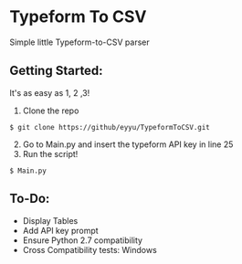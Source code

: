 # Typeform To CSV
Simple little Typeform-to-CSV parser

## Getting Started:
It's as easy as 1, 2 ,3!

1. Clone the repo
```
$ git clone https://github/eyyu/TypeformToCSV.git
```
2. Go to Main.py and insert the typeform API key in line 25
3. Run the script!
```
$ Main.py
```  

## To-Do:
- Display Tables
- Add API key prompt
- Ensure Python 2.7 compatibility
- Cross Compatibility tests: Windows
